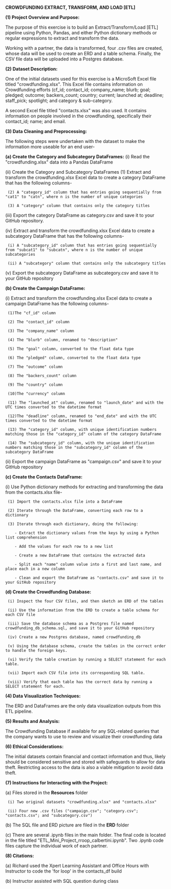 **CROWDFUNDING EXTRACT, TRANSFORM, AND LOAD [ETL]**


**(1) Project Overview and Purpose:**


The purpose of this exercise is to build an Extract/Transform/Load [ETL] pipeline using Python, Pandas, and either Python dictionary methods or regular expressions to extract and transform the data. 

Working with a partner, the data is transformed, four .csv files are created, whose data will be used to create an ERD and a table schema. Finally, the CSV file data will be uploaded into a Postgres database.


**(2) Dataset Description:**

One of the initial datasets used for this exercise is a MicroSoft Excel file titled "crowdfunding.xlsx". This Excel file contains information on Crowdfunding efforts (cf_id; contact_id; company_name; blurb; goal; pledged; outcome; backers_count; country; current; launched at; deadline; staff_pick; spotlight; and category & sub-category.


A second Excel file titled "contacts.xlsx" was also used. It contains information on people involved in the crowdfunding, specifically their contact_id; name; and email.


**(3) Data Cleaning and Preprocessing:**


The following steps were undertaken with the dataset to make the information more useable for an end user-


**(a) Create the Category and Subcategory DataFrames:**
(i) Read the "crowdfunding.xlsx" data into a Pandas DataFrame


(ii) Create the Category and Subcategory DataFrames
     (1) Extract and transform the crowdfunding.xlsx Excel data to create a category DataFrame that has the following columns-

     (2) A "category_id" column that has entries going sequentially from "cat1" to "catn", where n is the number of unique categories

     (3) A "category" column that contains only the category titles


(iii) Export the category DataFrame as category.csv and save it to your GitHub repository.


(iv) Extract and transform the crowdfunding.xlsx Excel data to create a subcategory DataFrame that has the following columns-

     (i) A "subcategory_id" column that has entries going sequentially from "subcat1" to "subcatn", where n is the number of unique subcategories

     (ii) A "subcategory" column that contains only the subcategory titles

     
(v) Export the subcategory DataFrame as subcategory.csv and save it to your GitHub repository


**(b) Create the Campaign DataFrame:**


(i) Extract and transform the crowdfunding.xlsx Excel data to create a campaign DataFrame has the following columns-

     (1)The "cf_id" column

     (2) The "contact_id" column

     (3) The "company_name" column

     (4) The "blurb" column, renamed to "description"

     (5) The "goal" column, converted to the float data type

     (6) The "pledged" column, converted to the float data type

     (7) The "outcome" column

     (8) The "backers_count" column

     (9) The "country" column

     (10)The "currency" column

     (11) The "launched_at" column, renamed to "launch_date" and with the UTC times converted to the datetime format

     (12)The "deadline" column, renamed to "end_date" and with the UTC times converted to the datetime format

     (13) The "category_id" column, with unique identification numbers matching those in the "category_id" column of the category DataFrame

     (14) The "subcategory_id" column, with the unique identification numbers matching those in the "subcategory_id" column of the subcategory DataFrame


(ii) Export the campaign DataFrame as "campaign.csv" and save it to your GitHub repository


**(c) Create the Contacts DataFrame:**


(i) Use Python dictionary methods for extracting and transforming the data from the contacts.xlsx file-

     (1) Import the contacts.xlsx file into a DataFrame
     
     (2) Iterate through the DataFrame, converting each row to a dictionary

     (3) Iterate through each dictionary, doing the following:
     
        - Extract the dictionary values from the keys by using a Python list comprehension
        
        - Add the values for each row to a new list

        - Create a new DataFrame that contains the extracted data

        - Split each "name" column value into a first and last name, and place each in a new column

        - Clean and export the DataFrame as "contacts.csv" and save it to your GitHub repository


**(d) Create the Crowdfunding Database:**

     (i) Inspect the four CSV files, and then sketch an ERD of the tables

     (ii) Use the information from the ERD to create a table schema for each CSV file

     (iii) Save the database schema as a Postgres file named crowdfunding_db_schema.sql, and save it to your GitHub repository

     (iv) Create a new Postgres database, named crowdfunding_db

     (v) Using the database schema, create the tables in the correct order to handle the foreign keys.

     (vi) Verify the table creation by running a SELECT statement for each table.

     (vii) Import each CSV file into its corresponding SQL table.

     (viii) Verify that each table has the correct data by running a SELECT statement for each.


**(4) Data Visualization Techniques:**


The ERD and DataFrames are the only data visualization outputs from this ETL pipeline.


**(5) Results and Analysis:**


The Crowdfunding Database if available for any SQL-related queries that the company wants to use to review and visualize their crowdfunding data


**(6) Ethical Considerations:**


The initial datasets contain financial and contact information and thus, likely should be considered sensitive and stored with safeguards to allow for data theft. Restricting access to the data is also a viable mitigation to avoid data theft.


**(7) Instructions for Interacting with the Project:**

(a) Files stored in the **Resources** folder

     (i) Two original datasets "crowdfunding.xlsx" and "contacts.xlsx" 

     (ii) Four new .csv files ("campaign.csv"; "category.csv"; "contacts.csv"; and "subcategory.csv")


(b) The SQL file and ERD picture are filed in the **ERD** folder


(c) There are several .ipynb files in the main folder. The final code is located in the file titled "ETL_Mini_Project_rroop_calbertini.ipynb". Two .ipynb code files capture the individual work of each partner.


**(8) Citations:**


(a) Richard used the Xpert Learning Assistant and Office Hours with Instructor to code the 'for loop' in the contacts_df build

(b) Instructor assisted with SQL question during class

